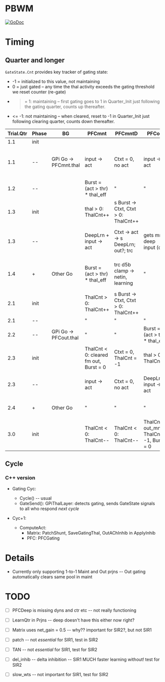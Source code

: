 # PBWM

[![GoDoc](https://godoc.org/github.com/emer/leabra/pbwm?status.svg)](https://godoc.org/github.com/emer/leabra/pbwm)


# Timing

## Quarter and longer

`GateState.Cnt` provides key tracker of gating state:
* -1 = initialized to this value, not maintaining
* 0 = just gated – any time the thal activity exceeds the gating threshold we reset counter (re-gate)
* >= 1: maintaining – first gating goes to 1 in Quarter_Init just following the gating quarter, counts up thereafter.
* <= -1: not maintaining – when cleared, reset to -1 in Quarter_Init just following clearing quarter, counts down thereafter.


| Trial.Qtr | Phase | BG                       | PFCmnt                                          | PFCmntD                                                    | PFCout                                                 | PFCoutD                                                    | Notes                       a                    |
|-----------|-------|--------------------------|-------------------------------------------------|--------------------------------------------------------------|--------------------------------------------------------|--------------------------------------------------------------|-------------------------------------------------|
| 1.1       | init  |                          |                                                 |                                                              |                                                        |                                                              |                                                 |
| 1.1       | --    | GPi Go -&gt; PFCmnt.thal | input -&gt; act                                 | Ctxt = 0, no act                                       | input -&gt; act                                        | Ctxt = 0, no act                                       | cortico-cortical super only, gate mid-quarter   |
| 1.2       | --    |                          | Burst = (act &gt; thr) * thal_eff         | "                                                            | "                                                      | "                                                            | mnt super d5b gets gating signal                |
| 1.3       | init  |                          | thal &gt; 0: ThalCnt++                        | s Burst -&gt; Ctxt, Ctxt &gt; 0: ThalCnt++ |                                                        | "                                                            | mnt deep gets d5b gated "context"               |
| 1.3       | --    |                          | DeepLrn + input -&gt; act                     | Ctxt -&gt; act -&gt; s DeepLrn; out?; trc            | gets mnt deep input (opt)                              | "                                                            | mnt continues w/ no out gating, out gets primed |
| 1.4       | +     | Other Go                 | Burst = (act &gt; thr) * thal_eff         | trc d5b clamp -&gt; netin, learning                          | "                                                      | "                                                            | TRC auto-encoder learning for mnt, via deep     |
| 2.1       | init  |                          | ThalCnt &gt; 0: ThalCnt++                   | s Burst -&gt; Ctxt, Ctxt &gt; 0: ThalCnt++ |                                                        | "                                                            | mnt continues                                   |
| 2.1       | --    |                          | "                                               | "                                                            | "                                                      | "                                                            |                                                 |
| 2.2       | --    | GPi Go -&gt; PFCout.thal | "                                               | "                                                            | Burst = (act &gt; thr) * thal_eff                | "                                                            | out super d5b gets gating signal                |
| 2.3       | init  |                          | ThalCnt &lt; 0: cleared fm out, Burst = 0 | Ctxt = 0, ThalCnt = -1                               | thal &gt; 0: ThalCnt++                               | s Burst -&gt; Ctxt, Ctxt &gt; 0: ThalCnt++ | out deep gets d5b gating                        |
| 2.3       | --    |                          | input -&gt; act                                 | Ctxt = 0, no act                                       | DeepLrn + input -&gt; act                            | Ctxt -&gt; act -&gt; s DeepLrn; output; trc          | out gating takes effect, driving actual output  |
| 2.4       | +     | Other Go                 | "                                               | "                                                            | "                                                      | "                                                            | continued output driving                        |
| 3.0       | init  |                          | ThalCnt &lt; 0: ThalCnt--                   | ThalCnt &lt; 0: ThalCnt--                                | ThalCnt &gt; out_mnt: ThalCnt = -1, Burst = 0 | Ctxt = 0: ThalCnt = -1                               | out gating cleared automatically after 1 trial  |


## Cycle

### C++ version

* Gating Cyc:
    + Cycle() -- usual
    + GateSend(): GPiThalLayer: detects gating, sends GateState signals to all who respond *next cycle*

* Cyc+1: 
    + ComputeAct:
        + Matrix: PatchShunt, SaveGatingThal, OutAChInhib in ApplyInhib
        + PFC:    PFCGating

# Details

* Currently only supporting 1-to-1 Maint and Out prjns -- Out gating automatically clears same pool in maint
        
# TODO

- [ ] PFCDeep is missing dyns and ctr etc -- not really functioning

- [ ] LearnQtr in Prjns -- deep doesn't have this either now right?

- [ ] Matrix uses net_gain = 0.5 -- why??  important for SIR2?, but not SIR1

- [ ] patch -- not *essential* for SIR1, test in SIR2

- [ ] TAN -- not *essential* for SIR1, test for SIR2

- [ ] del_inhib -- delta inhibition -- SIR1 MUCH faster learning without!  test for SIR2

- [ ] slow_wts -- not important for SIR1, test for SIR2

